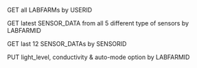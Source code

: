 GET all LABFARMs by USERID

GET latest SENSOR_DATA from all 5 different type of sensors by LABFARMID

GET last 12 SENSOR_DATAs by SENSORID

PUT light_level, conductivity & auto-mode option by LABFARMID
